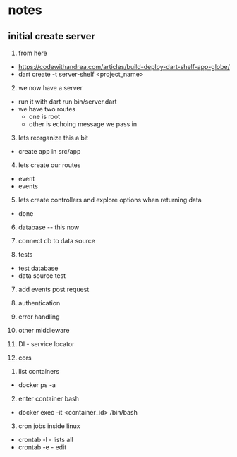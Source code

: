 # notes

## initial create server 
1. from here 
- https://codewithandrea.com/articles/build-deploy-dart-shelf-app-globe/ 
- dart create -t server-shelf <project_name>

2. we now have a server
- run it with dart run bin/server.dart
- we have two routes 
	- one is root
	- other is echoing message we pass in

3. lets reorganize this a bit
- create app in src/app

4. lets create our routes 
- event
- events 

5. lets create controllers and explore options when returning data 
- done 

6. database 
-- this now 


7. connect db to data source

8. tests
- test database 
- data source test


7. add events post request

8. authentication

7. error handling 

8. other middleware 


9. DI - service locator


10. cors


<!-- reminders -->
1. list containers
- docker ps -a

2. enter container bash 
- docker exec -it <container_id> /bin/bash


3. cron jobs inside linux
- crontab -l - lists all 
- crontab -e - edit